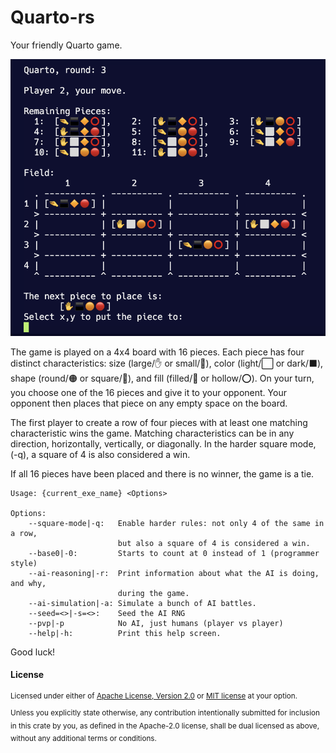 # Quarto-rs

Your friendly Quarto game.

![Quarto In-Game Screenshot](quarto.png?raw=true "Quarto In-Game Screenshot")

The game is played on a 4x4 board with 16 pieces. Each piece has four distinct
characteristics: size (large/✋ or small/🤏), color (light/⬜ or dark/⬛),
shape (round/🟠 or square/🔶), and fill (filled/🔴 or hollow/⭕).
On your turn, you choose one of the 16 pieces and give it to your opponent.
Your opponent then places that piece on any empty space on the board.

The first player to create a row of four pieces with at least one matching
characteristic wins the game. Matching characteristics can be in any direction,
horizontally, vertically, or diagonally.
In the harder square mode, (-q), a square of 4 is also considered a win.

If all 16 pieces have been placed and there is no winner, the game is a tie.

```
Usage: {current_exe_name} <Options>

Options:
    --square-mode|-q:   Enable harder rules: not only 4 of the same in a row,
                        but also a square of 4 is considered a win.
    --base0|-0:         Starts to count at 0 instead of 1 (programmer style)
    --ai-reasoning|-r:  Print information about what the AI is doing, and why,
                        during the game.
    --ai-simulation|-a: Simulate a bunch of AI battles.
    --seed=<>|-s=<>:    Seed the AI RNG
    --pvp|-p            No AI, just humans (player vs player)
    --help|-h:          Print this help screen.
```

Good luck!


#### License

<sup>
Licensed under either of <a href="LICENSE-APACHE">Apache License, Version
2.0</a> or <a href="LICENSE-MIT">MIT license</a> at your option.
</sup>

<br>

<sub>
Unless you explicitly state otherwise, any contribution intentionally submitted
for inclusion in this crate by you, as defined in the Apache-2.0 license, shall
be dual licensed as above, without any additional terms or conditions.
</sub>

<br>